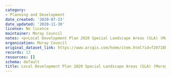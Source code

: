 ```yaml
---
category:
- Planning and Development
date_created: '2020-07-23'
date_updated: '2020-11-30'
license: No licence
maintainer: Moray Council
notes: <p>Local Development Plan 2020 Special Landscape Areas (SLA) (Moray)</p>
organization: Moray Council
original_dataset_link: https://www.arcgis.com/home/item.html?id=f20718b1400045ba964b0ebb553d43b1
records: 13
resources: []
schema: default
title: Local Development Plan 2020 Special Landscape Areas (SLA) (Moray)
---
```

